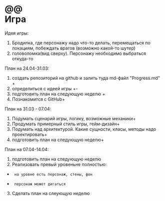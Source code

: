 @@\
Игра
====
Идея игры:
1.  Бродилка, где персонажу надо что-то делать, перемещаться по локациям, побеждать врагов (возможно какой-то шутер)
2.  головоломка(вид сверху). Персонажу необходимо выбраться откуда-то 

План на 24.04-31.03:
1.  создать репозиторий на github и залить туда md-файл "Progress.md" +
2.  определиться с идеей игры +- 
3.  подготовить план на следующую неделю +
4.  Познакомится с GitHub+

План на 31.03 - 07.04:
1.  Подумать сценарий игры, логику, возможные механики+
2.  Продумать примерный стиль игры, гейм-дизайн+
3.  Подумать над архитектурой. Какие сущности, класы, методы надо проектировать+
4.  подготовить план на следующую неделю+

План на 07.04-14.04:
1.  подготовить план на следующую неделю
2.  Реализовать превый уровеньне полностью:
*      на уровне есть персонаж, стены, фон
*      персонаж может дигаться
3.  Сделать план на слеующую неделю
